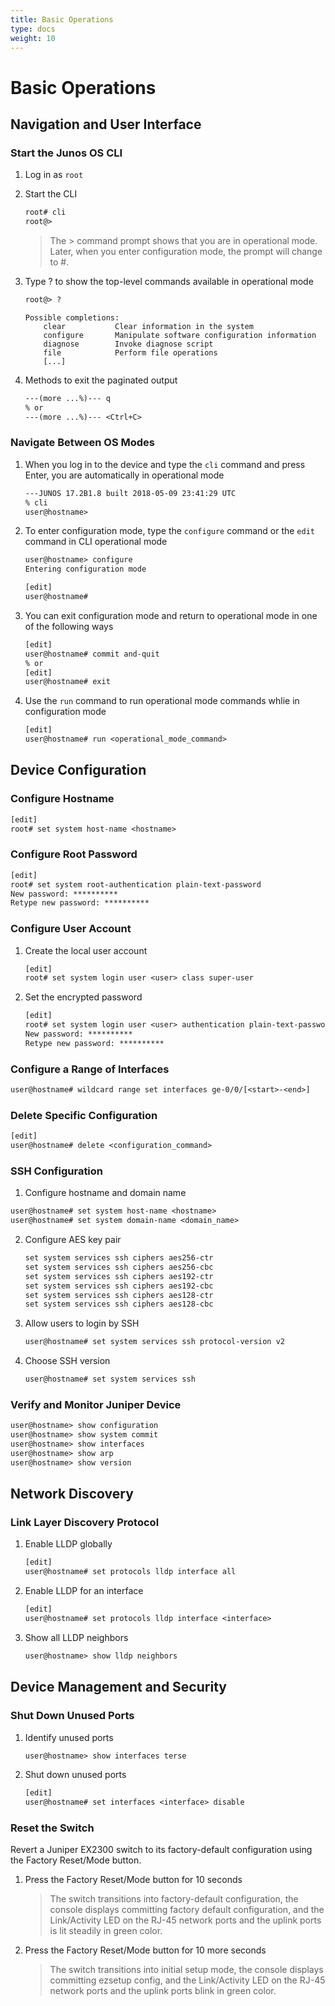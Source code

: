 ```yaml
---
title: Basic Operations
type: docs
weight: 10
---
```


# Basic Operations

## Navigation and User Interface

### Start the Junos OS CLI

1. Log in as `root`
2. Start the CLI

   ```txt
   root# cli
   root@>
   ```

   > The > command prompt shows that you are in operational mode. Later, when you enter configuration mode, the prompt will change to #.

3. Type ? to show the top-level commands available in operational mode
   ```txt
   root@> ?
   ```
   ```
   Possible completions:
       clear           Clear information in the system
       configure       Manipulate software configuration information
       diagnose        Invoke diagnose script
       file            Perform file operations
       [...]
   ```
4. Methods to exit the paginated output
   ```txt
   ---(more ...%)--- q
   % or
   ---(more ...%)--- <Ctrl+C>
   ```

### Navigate Between OS Modes

1. When you log in to the device and type the `cli` command and press Enter, you are automatically in operational mode
   ```txt
   ---JUNOS 17.2B1.8 built 2018-05-09 23:41:29 UTC
   % cli
   user@hostname>
   ```
2. To enter configuration mode, type the `configure` command or the `edit` command in CLI operational mode

   ```txt
   user@hostname> configure
   Entering configuration mode

   [edit]
   user@hostname#
   ```

3. You can exit configuration mode and return to operational mode in one of the following ways

   ```txt
   [edit]
   user@hostname# commit and-quit
   % or
   [edit]
   user@hostname# exit
   ```

4. Use the `run` command to run operational mode commands whlie in configuration mode
   ```txt
   [edit]
   user@hostname# run <operational_mode_command>
   ```

## Device Configuration

### Configure Hostname

```txt
[edit]
root# set system host-name <hostname>

```

### Configure Root Password

```txt
[edit]
root# set system root-authentication plain-text-password
New password: **********
Retype new password: **********
```

### Configure User Account

1. Create the local user account

   ```txt
   [edit]
   root# set system login user <user> class super-user
   ```

2. Set the encrypted password

   ```txt
   [edit]
   root# set system login user <user> authentication plain-text-password
   New password: **********
   Retype new password: **********
   ```

### Configure a Range of Interfaces

```txt
user@hostname# wildcard range set interfaces ge-0/0/[<start>-<end>]
```

### Delete Specific Configuration

```txt
[edit]
user@hostname# delete <configuration_command>
```

### SSH Configuration

1. Configure hostname and domain name

```txt
user@hostname# set system host-name <hostname>
user@hostname# set system domain-name <domain_name>
```

2. Configure AES key pair

   ```txt
   set system services ssh ciphers aes256-ctr
   set system services ssh ciphers aes256-cbc
   set system services ssh ciphers aes192-ctr
   set system services ssh ciphers aes192-cbc
   set system services ssh ciphers aes128-ctr
   set system services ssh ciphers aes128-cbc
   ```

3. Allow users to login by SSH

   ```txt
   user@hostname# set system services ssh protocol-version v2
   ```

4. Choose SSH version

   ```txt
   user@hostname# set system services ssh
   ```

### Verify and Monitor Juniper Device

```txt
user@hostname> show configuration
user@hostname> show system commit
user@hostname> show interfaces
user@hostname> show arp
user@hostname> show version
```

## Network Discovery

### Link Layer Discovery Protocol

1. Enable LLDP globally

   ```txt
   [edit]
   user@hostname# set protocols lldp interface all
   ```

2. Enable LLDP for an interface

   ```txt
   [edit]
   user@hostname# set protocols lldp interface <interface>
   ```

3. Show all LLDP neighbors

   ```txt
   user@hostname> show lldp neighbors
   ```

## Device Management and Security

### Shut Down Unused Ports

1. Identify unused ports

   ```txt
   user@hostname> show interfaces terse
   ```

2. Shut down unused ports

   ```txt
   [edit]
   user@hostname# set interfaces <interface> disable
   ```

### Reset the Switch

Revert a Juniper EX2300 switch to its factory-default configuration using the Factory Reset/Mode button.

1. Press the Factory Reset/Mode button for 10 seconds
   > The switch transitions into factory-default configuration, the console displays committing factory default configuration, and the Link/Activity LED on the RJ-45 network ports and the uplink ports is lit steadily in green color.
2. Press the Factory Reset/Mode button for 10 more seconds
   > The switch transitions into initial setup mode, the console displays committing ezsetup config, and the Link/Activity LED on the RJ-45 network ports and the uplink ports blink in green color.
